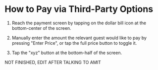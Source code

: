 # How to Pay via Third-Party Options 

1. Reach the payment screen by tapping on the dollar bill icon at the bottom-center of the screen.

2. Manually enter the amount the relevant guest would like to pay by pressing "Enter Price", or tap the full price button to toggle it. 

3. Tap the "xyz" button at the bottom-half of the screen.


NOT FINISHED, EDIT AFTER TALKING TO AMIT